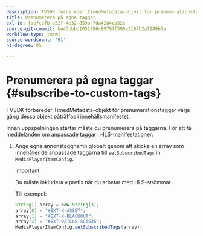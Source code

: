 ```yaml
---
description: TVSDK förbereder TimedMetadata-objekt för prenumerationstaggar varje gång dessa objekt påträffas i innehållsmanifestet.
title: Prenumerera på egna taggar
exl-id: faefcefb-e52f-4e32-859a-7da4284ca52e
source-git-commit: be43bbbd1051886c8979ff590a3197b2a7249b6a
workflow-type: tm+mt
source-wordcount: '91'
ht-degree: 0%

---
```


# Prenumerera på egna taggar {#subscribe-to-custom-tags}

TVSDK förbereder TimedMetadata-objekt för prenumerationstaggar varje gång dessa objekt påträffas i innehållsmanifestet.

Innan uppspelningen startar måste du prenumerera på taggarna. För att få meddelanden om anpassade taggar i HLS-manifestationer:

1. Ange egna annonstaggnamn globalt genom att skicka en array som innehåller de anpassade taggarna till `setSubscribedTags` in `MediaPlayerItemConfig`.

   >[!IMPORTANT]
   >
   >Du måste inkludera `#` prefix när du arbetar med HLS-strömmar.

   Till exempel:

   ```java
   String[] array = new String[3]; 
   array[0] = "#EXT-X-ASSET"; 
   array[1] = "#EXT-X-BLACKOUT"; 
   array[2] = "#EXT-OATCLS-SCTE35"; 
   MediaPlayerItemConfig.setSubscribedTags(array);
   ```
